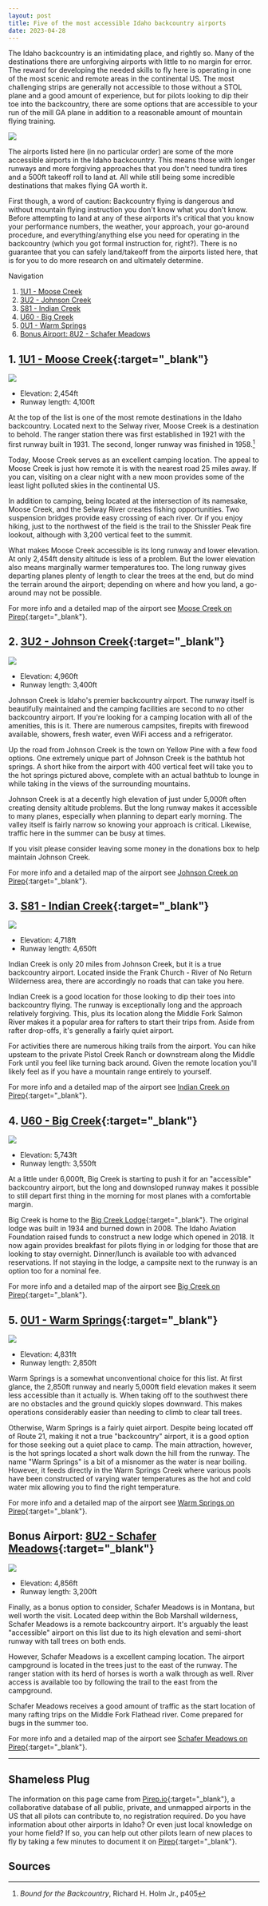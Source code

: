 ```yaml
---
layout: post
title: Five of the most accessible Idaho backcountry airports
date: 2023-04-28
---
```


The Idaho backcountry is an intimidating place, and rightly so. Many of the destinations there are unforgiving airports with little to no margin for error. The reward for developing the needed skills to fly here is operating in one of the most scenic and remote areas in the continental US. The most challenging strips are generally not accessible to those without a STOL plane and a good amount of experience, but for pilots looking to dip their toe into the backcountry, there are some options that are accessible to your run of the mill GA plane in addition to a reasonable amount of mountain flying training.

![](/assets/images/2023/05/idaho_backcountry_cover.jpg)

The airports listed here (in no particular order) are some of the more accessible airports in the Idaho backcountry. This means those with longer runways and more forgiving approaches that you don't need tundra tires and a 500ft takeoff roll to land at. All while still being some incredible destinations that makes flying GA worth it.

<!--more-->

First though, a word of caution: Backcountry flying is dangerous and without mountain flying instruction you don't know what you don't know. Before attempting to land at any of these airports it's critical that you know your performance numbers, the weather, your approach, your go-around procedure, and everything/anything else you need for operating in the backcountry (which you got formal instruction for, right?). There is no guarantee that you can safely land/takeoff from the airports listed here, that is for you to do more research on and ultimately determine.

<div class="post-navigation" markdown="1">
  Navigation

  1. [1U1 - Moose Creek](#moose_creek)
  2. [3U2 - Johnson Creek](#johnson_creek)
  3. [S81 - Indian Creek](#indian_creek)
  4. [U60 - Big Creek](#big_creek)
  5. [0U1 - Warm Springs](#warm_springs)
  6. [Bonus Airport: 8U2 - Schafer Meadows](#schafer_meadows)
</div>

## <a name="moose_creek"></a>1. [1U1 - Moose Creek](https://pirep.io/airports/1U1){:target="_blank"}
![](/assets/images/2023/05/moose_creek.jpg)

* Elevation: 2,454ft
* Runway length: 4,100ft

At the top of the list is one of the most remote destinations in the Idaho backcountry. Located next to the Selway river, Moose Creek is a destination to behold. The ranger station there was first established in 1921 with the first runway built in 1931. The second, longer runway was finished in 1958.[^1]

Today, Moose Creek serves as an excellent camping location. The appeal to Moose Creek is just how remote it is with the nearest road 25 miles away. If you can, visiting on a clear night with a new moon provides some of the least light polluted skies in the continental US.

In addition to camping, being located at the intersection of its namesake, Moose Creek, and the Selway River creates fishing opportunities. Two suspension bridges provide easy crossing of each river. Or if you enjoy hiking, just to the northwest of the field is the trail to the Shissler Peak fire lookout, although with 3,200 vertical feet to the summit.

What makes Moose Creek accessible is its long runway and lower elevation. At only 2,454ft density altitude is less of a problem. But the lower elevation also means marginally warmer temperatures too. The long runway gives departing planes plenty of length to clear the trees at the end, but do mind the terrain around the airport; depending on where and how you land, a go-around may not be possible.

For more info and a detailed map of the airport see [Moose Creek on Pirep](https://pirep.io/airports/1U1){:target="_blank"}.

## <a name="johnson_creek"></a>2. [3U2 - Johnson Creek](https://pirep.io/airports/3u2){:target="_blank"}
![](/assets/images/2023/05/johnson_creek.jpg)

* Elevation: 4,960ft
* Runway length: 3,400ft

Johnson Creek is Idaho's premier backcountry airport. The runway itself is beautifully maintained and the camping facilities are second to no other backcountry airport. If you're looking for a camping location with all of the amenities, this is it. There are numerous campsites, firepits with firewood available, showers, fresh water, even WiFi access and a refrigerator.

Up the road from Johnson Creek is the town on Yellow Pine with a few food options. One extremely unique part of Johnson Creek is the bathtub hot springs. A short hike from the airport with 400 vertical feet will take you to the hot springs pictured above, complete with an actual bathtub to lounge in while taking in the views of the surrounding mountains.

Johnson Creek is at a decently high elevation of just under 5,000ft often creating density altitude problems. But the long runway makes it accessible to many planes, especially when planning to depart early morning. The valley itself is fairly narrow so knowing your approach is critical. Likewise, traffic here in the summer can be busy at times.

If you visit please consider leaving some money in the donations box to help maintain Johnson Creek.

For more info and a detailed map of the airport see [Johnson Creek on Pirep](https://pirep.io/airports/3U2){:target="_blank"}.

## <a name="indian_creek"></a>3. [S81 - Indian Creek](https://pirep.io/airports/S81){:target="_blank"}
![](/assets/images/2023/05/indian_creek.jpg)

* Elevation: 4,718ft
* Runway length: 4,650ft

Indian Creek is only 20 miles from Johnson Creek, but it is a true backcountry airport. Located inside the Frank Church - River of No Return Wilderness area, there are accordingly no roads that can take you here.

Indian Creek is a good location for those looking to dip their toes into backcountry flying. The runway is exceptionally long and the approach relatively forgiving. This, plus its location along the Middle Fork Salmon River makes it a popular area for rafters to start their trips from. Aside from rafter drop-offs, it's generally a fairly quiet airport.

For activities there are numerous hiking trails from the airport. You can hike upsteam to the private Pistol Creek Ranch or downstream along the Middle Fork until you feel like turning back around. Given the remote location you'll likely feel as if you have a mountain range entirely to yourself.

For more info and a detailed map of the airport see [Indian Creek on Pirep](https://pirep.io/airports/S81){:target="_blank"}.

## <a name="big_creek"></a>4. [U60 - Big Creek](https://pirep.io/airports/U60){:target="_blank"}
![](/assets/images/2023/05/big_creek.jpg)

* Elevation: 5,743ft
* Runway length: 3,550ft

At a little under 6,000ft, Big Creek is starting to push it for an "accessible" backcountry airport, but the long and downsloped runway makes it possible to still depart first thing in the morning for most planes with a comfortable margin.

Big Creek is home to the [Big Creek Lodge](https://www.bigcreeklodgeidaho.com){:target="_blank"}. The original lodge was built in 1934 and burned down in 2008. The Idaho Aviation Foundation raised funds to construct a new lodge which opened in 2018. It now again provides breakfast for pilots flying in or lodging for those that are looking to stay overnight. Dinner/lunch is available too with advanced reservations. If not staying in the lodge, a campsite next to the runway is an option too for a nominal fee.

For more info and a detailed map of the airport see [Big Creek on Pirep](https://pirep.io/airports/U60){:target="_blank"}.

## <a name="warm_springs"></a>5. [0U1 - Warm Springs](https://pirep.io/airports/0U1){:target="_blank"}
![](/assets/images/2023/05/warm_springs.jpg)

* Elevation: 4,831ft
* Runway length: 2,850ft

Warm Springs is a somewhat unconventional choice for this list. At first glance, the 2,850ft runway and nearly 5,000ft field elevation makes it seem less accessible than it actually is. When taking off to the southwest there are no obstacles and the ground quickly slopes downward. This makes operations considerably easier than needing to climb to clear tall trees.

Otherwise, Warm Springs is a fairly quiet airport. Despite being located off of Route 21, making it not a true "backcountry" airport, it is a good option for those seeking out a quiet place to camp. The main attraction, however, is the hot springs located a short walk down the hill from the runway. The name "Warm Springs" is a bit of a misnomer as the water is near boiling. However, it feeds directly in the Warm Springs Creek where various pools have been constructed of varying water temperatures as the hot and cold water mix allowing you to find the right temperature.

For more info and a detailed map of the airport see [Warm Springs on Pirep](https://pirep.io/airports/0U1){:target="_blank"}.

## <a name="schafer_meadows"></a>Bonus Airport: [8U2 - Schafer Meadows](https://pirep.io/airports/8U2){:target="_blank"}
![](/assets/images/2023/05/schafer_meadows.jpg)

* Elevation: 4,856ft
* Runway length: 3,200ft

Finally, as a bonus option to consider, Schafer Meadows is in Montana, but well worth the visit. Located deep within the Bob Marshall wilderness, Schafer Meadows is a remote backcountry airport. It's arguably the least "accessible" airport on this list due to its high elevation and semi-short runway with tall trees on both ends.

However, Schafer Meadows is a excellent camping location. The airport campground is located in the trees just to the east of the runway. The ranger station with its herd of horses is worth a walk through as well. River access is available too by following the trail to the east from the campground.

Schafer Meadows receives a good amount of traffic as the start location of many rafting trips on the Middle Fork Flathead river. Come prepared for bugs in the summer too.

For more info and a detailed map of the airport see [Schafer Meadows on Pirep](https://pirep.io/airports/8U2){:target="_blank"}.

---

## Shameless Plug

The information on this page came from [Pirep.io](https://pirep.io){:target="_blank"}, a collaborative database of all public, private, and unmapped airports in the US that all pilots can contribute to, no registration required. Do you have information about other airports in Idaho? Or even just local knowledge on your home field? If so, you can help out other pilots learn of new places to fly by taking a few minutes to document it on [Pirep](https://pirep.io){:target="_blank"}.

## Sources

[^1]: *Bound for the Backcountry*, Richard H. Holm Jr., p405
